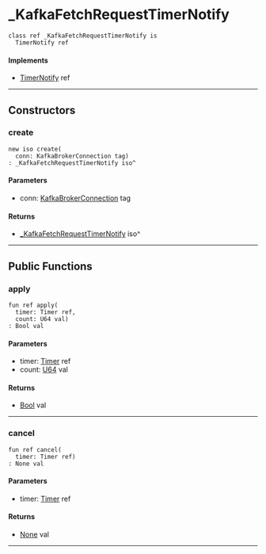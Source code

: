 # _KafkaFetchRequestTimerNotify

```pony
class ref _KafkaFetchRequestTimerNotify is
  TimerNotify ref
```

#### Implements

* [TimerNotify](time-TimerNotify) ref

---

## Constructors

### create

```pony
new iso create(
  conn: KafkaBrokerConnection tag)
: _KafkaFetchRequestTimerNotify iso^
```
#### Parameters

*   conn: [KafkaBrokerConnection](pony-kafka-KafkaBrokerConnection) tag

#### Returns

* [_KafkaFetchRequestTimerNotify](pony-kafka-_KafkaFetchRequestTimerNotify) iso^

---

## Public Functions

### apply

```pony
fun ref apply(
  timer: Timer ref,
  count: U64 val)
: Bool val
```
#### Parameters

*   timer: [Timer](time-Timer) ref
*   count: [U64](builtin-U64) val

#### Returns

* [Bool](builtin-Bool) val

---

### cancel

```pony
fun ref cancel(
  timer: Timer ref)
: None val
```
#### Parameters

*   timer: [Timer](time-Timer) ref

#### Returns

* [None](builtin-None) val

---

